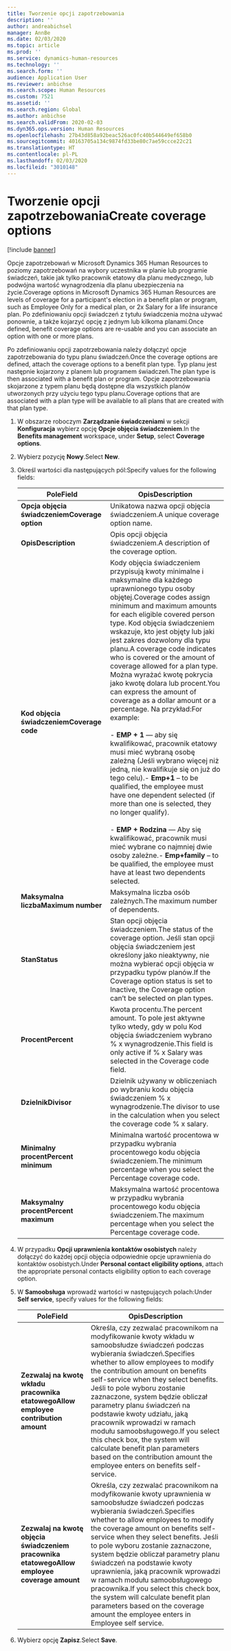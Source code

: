 ```yaml
---
title: Tworzenie opcji zapotrzebowania
description: ''
author: andreabichsel
manager: AnnBe
ms.date: 02/03/2020
ms.topic: article
ms.prod: ''
ms.service: dynamics-human-resources
ms.technology: ''
ms.search.form: ''
audience: Application User
ms.reviewer: anbichse
ms.search.scope: Human Resources
ms.custom: 7521
ms.assetid: ''
ms.search.region: Global
ms.author: anbichse
ms.search.validFrom: 2020-02-03
ms.dyn365.ops.version: Human Resources
ms.openlocfilehash: 27b43d858a92beac526ac0fc40b544649ef658b0
ms.sourcegitcommit: 40163705a134c9874fd33be80c7ae59ccce22c21
ms.translationtype: HT
ms.contentlocale: pl-PL
ms.lasthandoff: 02/03/2020
ms.locfileid: "3010148"
---
```

# <a name="create-coverage-options"></a><span data-ttu-id="fe81b-102">Tworzenie opcji zapotrzebowania</span><span class="sxs-lookup"><span data-stu-id="fe81b-102">Create coverage options</span></span>

[!include [banner](includes/preview-feature.md)]

<span data-ttu-id="fe81b-103">Opcje zapotrzebowań w Microsoft Dynamics 365 Human Resources to poziomy zapotrzebowań na wybory uczestnika w planie lub programie świadczeń, takie jak tylko pracownik etatowy dla planu medycznego, lub podwójna wartość wynagrodzenia dla planu ubezpieczenia na życie.</span><span class="sxs-lookup"><span data-stu-id="fe81b-103">Coverage options in Microsoft Dynamics 365 Human Resources are levels of coverage for a participant's election in a benefit plan or program, such as Employee Only for a medical plan, or 2x Salary for a life insurance plan.</span></span> <span data-ttu-id="fe81b-104">Po zdefiniowaniu opcji świadczeń z tytułu świadczenia można używać ponownie, a także kojarzyć opcję z jednym lub kilkoma planami.</span><span class="sxs-lookup"><span data-stu-id="fe81b-104">Once defined, benefit coverage options are re-usable and you can associate an option with one or more plans.</span></span>

<span data-ttu-id="fe81b-105">Po zdefiniowaniu opcji zapotrzebowania należy dołączyć opcje zapotrzebowania do typu planu świadczeń.</span><span class="sxs-lookup"><span data-stu-id="fe81b-105">Once the coverage options are defined, attach the coverage options to a benefit plan type.</span></span> <span data-ttu-id="fe81b-106">Typ planu jest następnie kojarzony z planem lub programem świadczeń.</span><span class="sxs-lookup"><span data-stu-id="fe81b-106">The plan type is then associated with a benefit plan or program.</span></span> <span data-ttu-id="fe81b-107">Opcje zapotrzebowania skojarzone z typem planu będą dostępne dla wszystkich planów utworzonych przy użyciu tego typu planu.</span><span class="sxs-lookup"><span data-stu-id="fe81b-107">Coverage options that are associated with a plan type will be available to all plans that are created with that plan type.</span></span> 

1. <span data-ttu-id="fe81b-108">W obszarze roboczym **Zarządzanie świadczeniami** w sekcji **Konfiguracja** wybierz opcję **Opcje objęcia świadczeniem**.</span><span class="sxs-lookup"><span data-stu-id="fe81b-108">In the **Benefits management** workspace, under **Setup**, select **Coverage options**.</span></span>

2. <span data-ttu-id="fe81b-109">Wybierz pozycję **Nowy**.</span><span class="sxs-lookup"><span data-stu-id="fe81b-109">Select **New**.</span></span>

3. <span data-ttu-id="fe81b-110">Określ wartości dla następujących pól:</span><span class="sxs-lookup"><span data-stu-id="fe81b-110">Specify values for the following fields:</span></span>

   | <span data-ttu-id="fe81b-111">Pole</span><span class="sxs-lookup"><span data-stu-id="fe81b-111">Field</span></span> | <span data-ttu-id="fe81b-112">Opis</span><span class="sxs-lookup"><span data-stu-id="fe81b-112">Description</span></span> |
   | --- | --- |
   | <span data-ttu-id="fe81b-113">**Opcja objęcia świadczeniem**</span><span class="sxs-lookup"><span data-stu-id="fe81b-113">**Coverage option**</span></span> | <span data-ttu-id="fe81b-114">Unikatowa nazwa opcji objęcia świadczeniem.</span><span class="sxs-lookup"><span data-stu-id="fe81b-114">A unique coverage option name.</span></span> |
   | <span data-ttu-id="fe81b-115">**Opis**</span><span class="sxs-lookup"><span data-stu-id="fe81b-115">**Description**</span></span> | <span data-ttu-id="fe81b-116">Opis opcji objęcia świadczeniem.</span><span class="sxs-lookup"><span data-stu-id="fe81b-116">A description of the coverage option.</span></span> |
   | <span data-ttu-id="fe81b-117">**Kod objęcia świadczeniem**</span><span class="sxs-lookup"><span data-stu-id="fe81b-117">**Coverage code**</span></span> | <span data-ttu-id="fe81b-118">Kody objęcia świadczeniem przypisują kwoty minimalne i maksymalne dla każdego uprawnionego typu osoby objętej.</span><span class="sxs-lookup"><span data-stu-id="fe81b-118">Coverage codes assign minimum and maximum amounts for each eligible covered person type.</span></span> <span data-ttu-id="fe81b-119">Kod objęcia świadczeniem wskazuje, kto jest objęty lub jaki jest zakres dozwolony dla typu planu.</span><span class="sxs-lookup"><span data-stu-id="fe81b-119">A coverage code indicates who is covered or the amount of coverage allowed for a plan type.</span></span> <span data-ttu-id="fe81b-120">Można wyrażać kwotę pokrycia jako kwotę dolara lub procent.</span><span class="sxs-lookup"><span data-stu-id="fe81b-120">You can express the amount of coverage as a dollar amount or a percentage.</span></span> <span data-ttu-id="fe81b-121">Na przykład:</span><span class="sxs-lookup"><span data-stu-id="fe81b-121">For example:</span></span></br></br><span data-ttu-id="fe81b-122">- **EMP + 1** — aby się kwalifikować, pracownik etatowy musi mieć wybraną osobę zależną (Jeśli wybrano więcej niż jedną, nie kwalifikuje się on już do tego celu).</span><span class="sxs-lookup"><span data-stu-id="fe81b-122">- **Emp+1** – to be qualified, the employee must have one dependent selected (if more than one is selected, they no longer qualify).</span></span></br></br><span data-ttu-id="fe81b-123">- **EMP + Rodzina** — Aby się kwalifikować, pracownik musi mieć wybrane co najmniej dwie osoby zależne.</span><span class="sxs-lookup"><span data-stu-id="fe81b-123">- **Emp+family** – to be qualified, the employee must have at least two dependents selected.</span></span> |
   | <span data-ttu-id="fe81b-124">**Maksymalna liczba**</span><span class="sxs-lookup"><span data-stu-id="fe81b-124">**Maximum number**</span></span> | <span data-ttu-id="fe81b-125">Maksymalna liczba osób zależnych.</span><span class="sxs-lookup"><span data-stu-id="fe81b-125">The maximum number of dependents.</span></span> |
   | <span data-ttu-id="fe81b-126">**Stan**</span><span class="sxs-lookup"><span data-stu-id="fe81b-126">**Status**</span></span> | <span data-ttu-id="fe81b-127">Stan opcji objęcia świadczeniem.</span><span class="sxs-lookup"><span data-stu-id="fe81b-127">The status of the coverage option.</span></span> <span data-ttu-id="fe81b-128">Jeśli stan opcji objęcia świadczeniem jest określony jako nieaktywny, nie można wybierać opcji objęcia w przypadku typów planów.</span><span class="sxs-lookup"><span data-stu-id="fe81b-128">If the Coverage option status is set to Inactive, the Coverage option can’t be selected on plan types.</span></span> |
   | <span data-ttu-id="fe81b-129">**Procent**</span><span class="sxs-lookup"><span data-stu-id="fe81b-129">**Percent**</span></span> | <span data-ttu-id="fe81b-130">Kwota procentu.</span><span class="sxs-lookup"><span data-stu-id="fe81b-130">The percent amount.</span></span> <span data-ttu-id="fe81b-131">To pole jest aktywne tylko wtedy, gdy w polu Kod objęcia świadczeniem wybrano % x wynagrodzenie.</span><span class="sxs-lookup"><span data-stu-id="fe81b-131">This field is only active if % x Salary was selected in the Coverage code field.</span></span> |
   | <span data-ttu-id="fe81b-132">**Dzielnik**</span><span class="sxs-lookup"><span data-stu-id="fe81b-132">**Divisor**</span></span> | <span data-ttu-id="fe81b-133">Dzielnik używany w obliczeniach po wybraniu kodu objęcia świadczeniem % x wynagrodzenie.</span><span class="sxs-lookup"><span data-stu-id="fe81b-133">The divisor to use in the calculation when you select the coverage code % x salary.</span></span> |
   | <span data-ttu-id="fe81b-134">**Minimalny procent**</span><span class="sxs-lookup"><span data-stu-id="fe81b-134">**Percent minimum**</span></span> | <span data-ttu-id="fe81b-135">Minimalna wartość procentowa w przypadku wybrania procentowego kodu objęcia świadczeniem.</span><span class="sxs-lookup"><span data-stu-id="fe81b-135">The minimum percentage when you select the Percentage coverage code.</span></span> |
   | <span data-ttu-id="fe81b-136">**Maksymalny procent**</span><span class="sxs-lookup"><span data-stu-id="fe81b-136">**Percent maximum**</span></span> | <span data-ttu-id="fe81b-137">Maksymalna wartość procentowa w przypadku wybrania procentowego kodu objęcia świadczeniem.</span><span class="sxs-lookup"><span data-stu-id="fe81b-137">The maximum percentage when you select the Percentage coverage code.</span></span> |

4. <span data-ttu-id="fe81b-138">W przypadku **Opcji uprawnienia kontaktów osobistych** należy dołączyć do każdej opcji objęcia odpowiednie opcje uprawnienia do kontaktów osobistych.</span><span class="sxs-lookup"><span data-stu-id="fe81b-138">Under **Personal contact eligibility options**, attach the appropriate personal contacts eligibility option to each coverage option.</span></span>

5. <span data-ttu-id="fe81b-139">W **Samoobsługa** wprowadź wartości w następujących polach:</span><span class="sxs-lookup"><span data-stu-id="fe81b-139">Under **Self service**, specify values for the following fields:</span></span>

   | <span data-ttu-id="fe81b-140">Pole</span><span class="sxs-lookup"><span data-stu-id="fe81b-140">Field</span></span> | <span data-ttu-id="fe81b-141">Opis</span><span class="sxs-lookup"><span data-stu-id="fe81b-141">Description</span></span> |
   | --- | --- |
   | <span data-ttu-id="fe81b-142">**Zezwalaj na kwotę wkładu pracownika etatowego**</span><span class="sxs-lookup"><span data-stu-id="fe81b-142">**Allow employee contribution amount**</span></span> | <span data-ttu-id="fe81b-143">Określa, czy zezwalać pracownikom na modyfikowanie kwoty wkładu w samoobsłudze świadczeń podczas wybierania świadczeń.</span><span class="sxs-lookup"><span data-stu-id="fe81b-143">Specifies whether to allow employees to modify the contribution amount on benefits self-service when they select benefits.</span></span> <span data-ttu-id="fe81b-144">Jeśli to pole wyboru zostanie zaznaczone, system będzie obliczał parametry planu świadczeń na podstawie kwoty udziału, jaką pracownik wprowadzi w ramach modułu samoobsługowego.</span><span class="sxs-lookup"><span data-stu-id="fe81b-144">If you select this check box, the system will calculate benefit plan parameters based on the contribution amount the employee enters on benefits self-service.</span></span> |
   | <span data-ttu-id="fe81b-145">**Zezwalaj na kwotę objęcia świadczeniem pracownika etatowego**</span><span class="sxs-lookup"><span data-stu-id="fe81b-145">**Allow employee coverage amount**</span></span> | <span data-ttu-id="fe81b-146">Określa, czy zezwalać pracownikom na modyfikowanie kwoty uprawnienia w samoobsłudze świadczeń podczas wybierania świadczeń.</span><span class="sxs-lookup"><span data-stu-id="fe81b-146">Specifies whether to allow employees to modify the coverage amount on benefits self-service when they select benefits.</span></span> <span data-ttu-id="fe81b-147">Jeśli to pole wyboru zostanie zaznaczone, system będzie obliczał parametry planu świadczeń na podstawie kwoty uprawnienia, jaką pracownik wprowadzi w ramach modułu samoobsługowego pracownika.</span><span class="sxs-lookup"><span data-stu-id="fe81b-147">If you select this check box, the system will calculate benefit plan parameters based on the coverage amount the employee enters in Employee self service.</span></span> |

6. <span data-ttu-id="fe81b-148">Wybierz opcję **Zapisz**.</span><span class="sxs-lookup"><span data-stu-id="fe81b-148">Select **Save**.</span></span> 
